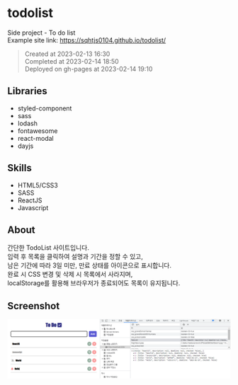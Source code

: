 # todolist
Side project - To do list<br/>
Example site link: https://sqhtjs0104.github.io/todolist/

> Created at 2023-02-13 16:30<br/>
> Completed at 2023-02-14 18:50<br/>
> Deployed on gh-pages at 2023-02-14 19:10

## Libraries
- styled-component
- sass
- lodash
- fontawesome
- react-modal
- dayjs
  
## Skills
- HTML5/CSS3
- SASS
- ReactJS
- Javascript

## About
간단한 TodoList 사이트입니다.<br/>
입력 후 목록을 클릭하여 설명과 기간을 정할 수 있고,<br/>
남은 기간에 따라 3일 미만, 만료 상태를 아이콘으로 표시합니다.<br/>
완료 시 CSS 변경 및 삭제 시 목록에서 사라지며,<br/>
localStorage를 활용해 브라우저가 종료되어도 목록이 유지됩니다.

## Screenshot
![IMG](./ss.PNG)